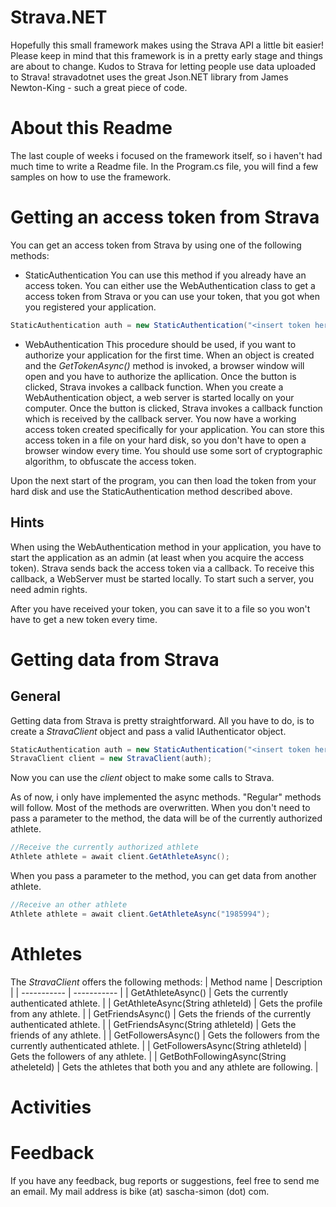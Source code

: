 Strava.NET
============

Hopefully this small framework makes using the Strava API a little bit easier!
Please keep in mind that this framework is in a pretty early stage and things are about to change.
Kudos to Strava for letting people use data uploaded to Strava! stravadotnet uses the great Json.NET library from James Newton-King - such a great piece of code.

About this Readme
============

The last couple of weeks i focused on the framework itself, so i haven't had much time to write a Readme file.
In the Program.cs file, you will find a few samples on how to use the framework.


Getting an access token from Strava
============

You can get an access token from Strava by using one of the following methods:

- StaticAuthentication
  You can use this method if you already have an access token. You can either use the WebAuthentication class to get a access token from Strava or you can use your token, that you got when you registered your application.  
    
```C#
StaticAuthentication auth = new StaticAuthentication("<insert token here>");
```

- WebAuthentication
  This procedure should be used, if you want to authorize your application for the first time. When an object is created and the *GetTokenAsync()* method is invoked, a browser window will open and you have to authorize the apllication. Once the button is clicked, Strava invokes a callback function. When you create a WebAuthentication object, a web server is started locally on your computer. Once the button is clicked, Strava invokes a callback function which is received by the callback server. You now have a working access token created specifically for your application. You can store this access token in a file on your hard disk, so you don't have to open a browser window every time. You should use some sort of cryptographic algorithm, to obfuscate the access token.

Upon the next start of the program, you can then load the token from your hard disk and use the StaticAuthentication method described above.


Hints
--------------

When using the WebAuthentication method in your application, you have to start the application as an admin (at least when you acquire the access token). Strava sends back the access token via a callback. To receive this callback, a WebServer must be started locally. To start such a server, you need admin rights.

After you have received your token, you can save it to a file so you won't have to get a new token every time.

Getting data from Strava
============

General
--------------

Getting data from Strava is pretty straightforward. All you have to do, is to create a *StravaClient* object and pass a valid IAuthenticator object.
    
```C#
StaticAuthentication auth = new StaticAuthentication("<insert token here>");
StravaClient client = new StravaClient(auth);
```
    
Now you can use the *client* object to make some calls to Strava.

As of now, i only have implemented the async methods. "Regular" methods will follow.
Most of the methods are overwritten. When you don't need to pass a parameter to the method, the data will be of the currently authorized athlete.

```C#
//Receive the currently authorized athlete
Athlete athlete = await client.GetAthleteAsync();
```
  
When you pass a parameter to the method, you can get data from another athlete.
    
```C#
//Receive an other athlete
Athlete athlete = await client.GetAthleteAsync("1985994");
```

Athletes
============

The *StravaClient* offers the following methods:
| Method name | Description |
| ----------- | ----------- |
| GetAthleteAsync() | Gets the currently authenticated athlete. |
| GetAthleteAsync(String athleteId) | Gets the profile from any athlete. |
| GetFriendsAsync() | Gets the friends of the currently authenticated athlete. |
| GetFriendsAsync(String athleteId) | Gets the friends of any athlete. |
| GetFollowersAsync() | Gets the followers from the currently authenticated athlete. |
| GetFollowersAsync(String athleteId) | Gets the followers of any athlete. |
| GetBothFollowingAsync(String atheleteId) | Gets the athletes that both you and any athlete are following. |


Activities
============

Feedback
============

If you have any feedback, bug reports or suggestions, feel free to send me an email.
My mail address is bike (at) sascha-simon (dot) com.
